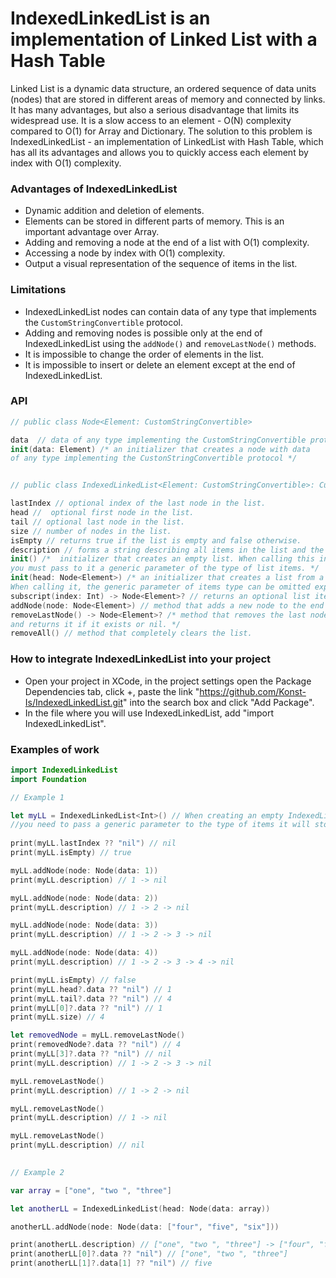 # IndexedLinkedList is an implementation of Linked List with a Hash Table

Linked List is a dynamic data structure, an ordered sequence of data units (nodes) that are stored in different areas of memory and connected by links. 
It has many advantages, but also a serious disadvantage that limits its widespread use. It is a slow access to an element - O(N) complexity compared to O(1) for Array and Dictionary.
The solution to this problem is IndexedLinkedList - an implementation of LinkedList with Hash Table, which has all its advantages and allows you to quickly access each element by index with O(1) complexity.

### Advantages of IndexedLinkedList

- Dynamic addition and deletion of elements.
- Elements can be stored in different parts of memory. This is an important advantage over Array.
- Adding and removing a node at the end of a list with O(1) complexity.
- Accessing a node by index with O(1) complexity.
- Output a visual representation of the sequence of items in the list.

### Limitations

- IndexedLinkedList nodes can contain data of any type that implements the `CustomStringConvertible` protocol.
- Adding and removing nodes is possible only at the end of IndexedLinkedList using the `addNode()` and `removeLastNode()` methods.
- It is impossible to change the order of elements in the list.
- It is impossible to insert or delete an element except at the end of IndexedLinkedList.

### API

```swift
// public class Node<Element: CustomStringConvertible>

data  // data of any type implementing the CustomStringConvertible protocol
init(data: Element) /* an initializer that creates a node with data
of any type implementing the CustonStringConvertible protocol */


// public class IndexedLinkedList<Element: CustomStringConvertible>: CustomStringConvertible

lastIndex // optional index of the last node in the list.
head //  optional first node in the list.
tail // optional last node in the list.
size // number of nodes in the list.
isEmpty // returns true if the list is empty and false otherwise.
description // forms a string describing all items in the list and the links between them.
init() /*  initializer that creates an empty list. When calling this initializer,
you must pass to it a generic parameter of the type of list items. */
init(head: Node<Element>) /* an initializer that creates a list from a single node.
When calling it, the generic parameter of items type can be omitted explicitly. */
subscript(index: Int) -> Node<Element>? // returns an optional list item by index.
addNode(node: Node<Element>) // method that adds a new node to the end of the list.
removeLastNode() -> Node<Element>? /* method that removes the last node in the list
and returns it if it exists or nil. */
removeAll() // method that completely clears the list.
```

### How to integrate IndexedLinkedList into your project

- Open your project in XCode, in the project settings open the Package Dependencies tab, click +, paste the link "https://github.com/Konst-Is/IndexedLinkedList.git" into the search box and click "Add Package".
- In the file where you will use IndexedLinkedList, add "import IndexedLinkedList".

### Examples of work

```swift
import IndexedLinkedList
import Foundation

// Example 1

let myLL = IndexedLinkedList<Int>() // When creating an empty IndexedLinkedList,
//you need to pass a generic parameter to the type of items it will store.
        
print(myLL.lastIndex ?? "nil") // nil
print(myLL.isEmpty) // true

myLL.addNode(node: Node(data: 1))
print(myLL.description) // 1 -> nil

myLL.addNode(node: Node(data: 2))
print(myLL.description) // 1 -> 2 -> nil

myLL.addNode(node: Node(data: 3))
print(myLL.description) // 1 -> 2 -> 3 -> nil

myLL.addNode(node: Node(data: 4))
print(myLL.description) // 1 -> 2 -> 3 -> 4 -> nil

print(myLL.isEmpty) // false
print(myLL.head?.data ?? "nil") // 1
print(myLL.tail?.data ?? "nil") // 4
print(myLL[0]?.data ?? "nil") // 1
print(myLL.size) // 4

let removedNode = myLL.removeLastNode()
print(removedNode?.data ?? "nil") // 4
print(myLL[3]?.data ?? "nil") // nil
print(myLL.description) // 1 -> 2 -> 3 -> nil

myLL.removeLastNode()
print(myLL.description) // 1 -> 2 -> nil

myLL.removeLastNode()
print(myLL.description) // 1 -> nil

myLL.removeLastNode()
print(myLL.description) // nil

       
// Example 2

var array = ["one", "two ", "three"]

let anotherLL = IndexedLinkedList(head: Node(data: array))

anotherLL.addNode(node: Node(data: ["four", "five", "six"]))

print(anotherLL.description) // ["one", "two ", "three"] -> ["four", "five", "six"] -> nil
print(anotherLL[0]?.data ?? "nil") // ["one", "two ", "three"]
print(anotherLL[1]?.data[1] ?? "nil") // five
```







